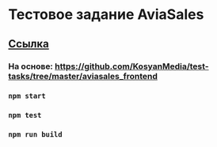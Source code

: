 # Тестовое задание AviaSales

## [Ссылка](https://grezare.github.io/Aviasales-test/)

### На основе: https://github.com/KosyanMedia/test-tasks/tree/master/aviasales_frontend


### `npm start`
### `npm test`
### `npm run build`

